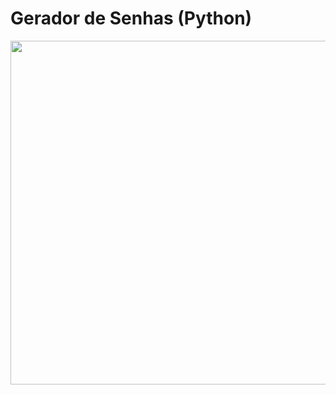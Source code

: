 # Gerador de Senhas (Python)
<img src="https://www.solutions4it.co.uk/wp-content/uploads/2023/08/password-attacks.jpg" width=550>
